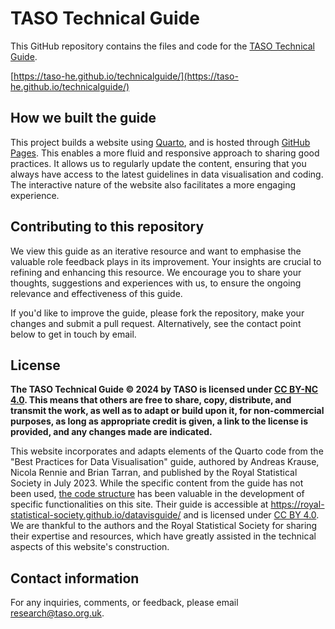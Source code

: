 # TASO Technical Guide

This GitHub repository contains the files and code for the [TASO Technical Guide](https://taso-he.github.io/technicalguide/).

[https://taso-he.github.io/technicalguide/](https://taso-he.github.io/technicalguide/)

## How we built the guide

This project builds a website using [Quarto](https://quarto.org/), and is hosted through [GitHub Pages](https://pages.github.com/). This enables a more fluid and responsive approach to sharing good practices. It allows us to regularly update the content, ensuring that you always have access to the latest guidelines in data visualisation and coding. The interactive nature of the website also facilitates a more engaging experience.

## Contributing to this repository

We view this guide as an iterative resource and want to emphasise the valuable role feedback plays in its improvement. Your insights are crucial to refining and enhancing this resource. We encourage you to share your thoughts, suggestions and experiences with us, to ensure the ongoing relevance and effectiveness of this guide.

If you'd like to improve the guide, please fork the repository, make your changes and submit a pull request. Alternatively, see the contact point below to get in touch by email.

## License

**The TASO Technical Guide © 2024 by TASO is licensed under [CC BY-NC 4.0](https://creativecommons.org/licenses/by-nc/4.0/). This means that others are free to share, copy, distribute, and transmit the work, as well as to adapt or build upon it, for non-commercial purposes, as long as appropriate credit is given, a link to the license is provided, and any changes made are indicated.**

This website incorporates and adapts elements of the Quarto code from the "Best Practices for Data Visualisation" guide, authored by Andreas Krause, Nicola Rennie and Brian Tarran, and published by the Royal Statistical Society in July 2023. While the specific content from the guide has not been used, [the code structure](https://github.com/royal-statistical-society/datavisguide/blob/main/_quarto.yml) has been valuable in the development of specific functionalities on this site. Their guide is accessible at <https://royal-statistical-society.github.io/datavisguide/> and is licensed under [CC BY 4.0](https://creativecommons.org/licenses/by/4.0/?ref=chooser-v1). We are thankful to the authors and the Royal Statistical Society for sharing their expertise and resources, which have greatly assisted in the technical aspects of this website's construction.

## Contact information

For any inquiries, comments, or feedback, please email [research@taso.org.uk](mailto:research@taso.org.uk).
